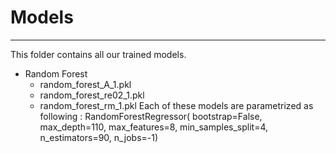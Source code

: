 # Models

---

This folder contains all our trained models.

* Random Forest
    - random_forest_A_1.pkl
    - random_forest_re02_1.pkl
    - random_forest_rm_1.pkl
    Each of these models are parametrized as following :
        RandomForestRegressor(   bootstrap=False,
                                        max_depth=110,
                                        max_features=8,
                                        min_samples_split=4,
                                        n_estimators=90,
                                        n_jobs=-1)
